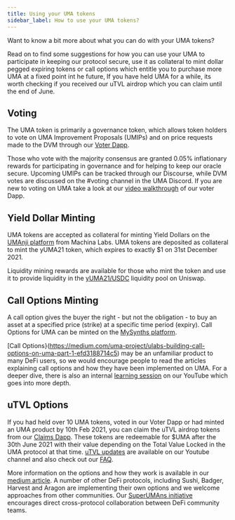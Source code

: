 ```yaml
---
title: Using your UMA tokens
sidebar_label: How to use your UMA tokens?
---
```

Want to know a bit more about what you can do with your UMA tokens?

Read on to find some suggestions for how you can use your UMA to participate in keeping our protocol secure, use it as collateral to mint dollar pegged expiring tokens or call options which entitle you to purchase more UMA at a fixed point int he future, If you have held UMA for a while, its worth checking if you received our uTVL airdrop which you can claim until the end of June.

## Voting

The UMA token is primarily a governance token, which allows token holders to vote on UMA Improvement Proposals (UMIPs) and on price requests made to the DVM through our [Voter Dapp](https://vote.umaproject.org/).   

Those who vote with the majority consensus are granted 0.05% inflationary rewards for participating in governance and for helping to keep our oracle secure.  Upcoming UMIPs can be tracked through our Discourse, while DVM votes are discussed on the #voting channel in the UMA Discord.  If you are new to voting on UMA take a look at our [video walkthrough](https://www.loom.com/share/ed44dbea28af4124b40af17d4c69e31c) of our voter Dapp.

## Yield Dollar Minting

UMA tokens are accepted as collateral for minting Yield Dollars on the [UMAnji platform](https://umanji.xyz/) from Machina Labs.  UMA tokens are deposited as collateral to mint the yUMA21 token, which expires to exactly $1 on 31st December 2021. 

Liquidity mining rewards are available for those who mint the token and use it to provide liquidity in the [yUMA21/USDC](https://info.uniswap.org/token/0x3108c33b6fb38efedaefd8b5f7ca01d5f5c7372d) liquidity pool on Uniswap.

## Call Options Minting

A call option gives the buyer the right - but not the obligation - to buy an asset at a specified price (strike) at a specific time period (expiry).  Call Options for UMA can be minted on the [MySynths platform](http://mysynths.finance). 

[Call Options}(https://medium.com/uma-project/ulabs-building-call-options-on-uma-part-1-efd3188714c5) may be an unfamiliar product to many DeFi users, so we would encourage people to read the articles explaining call options and how they have been implemented on UMA.  For a deeper dive, there is also an internal [learning session](https://www.notion.so/umaproject/Kevin-Chan-Call-Options-a8f9e8961c80409ca27d059cf75d7f22) on our YouTube which goes into more depth. 

## uTVL Options

If you had held over 10 UMA tokens, voted in our Voter Dapp or had minted an UMA product by 10th Feb 2021, you can claim the uTVL airdrop tokens from our [Claims Dapp](https://claim.umaproject.org/).  These tokens are redeemable for $UMA after the 30th June 2021 with their value depending on the Total Value Locked in the UMA protocol at that time. [uTVL updates](https://www.youtube.com/playlist?list=PLtbecZTA1xzyBxba9Zh8wmfqtA0YCwh6p) are available on our Youtube channel and also check out our [FAQ](community/uTVLFAQ.md).

More information on the options and how they work is available in our [medium article](https://medium.com/uma-project/uma-kpi-options-and-airdrop-bae86be16ce4). A number of other DeFi protocols, including Sushi, Badger, Harvest and Aragon are implementing their own options and we welcome approaches from other communities.  Our [SuperUMAns initiative](https://medium.com/uma-project/uma-kpi-options-and-airdrop-bae86be16ce4) encourages direct cross-protocol collaboration between DeFi community teams.  
